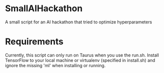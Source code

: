 # SmallAIHackathon
A small script for an AI hackathon that tried to optimize hyperparameters

# Requirements
Currently, this script can only run on Taurus when you use the run.sh. 
Install TensorFlow to your local machine or virtualenv (specified in
install.sh) and ignore the missing 'ml' when installing or running.
